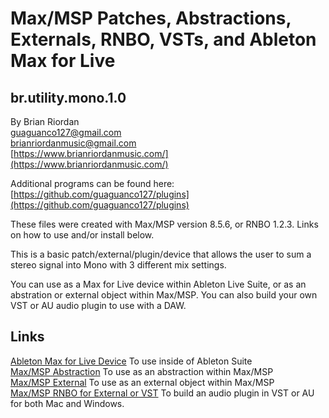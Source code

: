 # Max/MSP Patches, Abstractions, Externals, RNBO, VSTs, and Ableton Max for Live 

## br.utility.mono.1.0
   
By Brian Riordan  
[guaguanco127@gmail.com](mailto:guaguanco127@gmail.com)  
[brianriordanmusic@gmail.com](mailto:brianriordanmusic@gmail.com)  
[https://www.brianriordanmusic.com/](https://www.brianriordanmusic.com/) 
  
Additional programs can be found here: [https://github.com/guaguanco127/plugins](https://github.com/guaguanco127/plugins)

These files were created with Max/MSP version 8.5.6, or RNBO 1.2.3. Links on how to use and/or install below. 

This is a basic patch/external/plugin/device that allows the user to sum a stereo signal into Mono with 3 different mix settings. 

You can use as a Max for Live device within Ableton Live Suite, or as an abstration or external object within Max/MSP. You can also build your own VST or AU audio plugin to use with a DAW. 

## Links 

[Ableton Max for Live Device](https://github.com/guaguanco127/br.utility.mono.1.0/tree/main/Ableton%20Max%20For%20Live) To use inside of Ableton Suite   
[Max/MSP Abstraction](https://github.com/guaguanco127/br.utility.mono.1.0/tree/main/MaxMSP%20Abstraction) To use as an abstraction within Max/MSP   
[Max/MSP External](https://github.com/guaguanco127/br.utility.mono.1.0/tree/main/MaxMSP%20Externals) To use as an external object within Max/MSP     
[Max/MSP RNBO for External or VST](https://github.com/guaguanco127/br.utility.mono.1.0/tree/main/RNBO%20Patchers%20for%20External%20or%20VST) To build an audio plugin in VST or AU for both Mac and Windows.   



